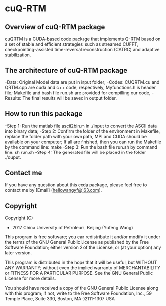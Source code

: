 # cuQ-RTM

## Overview of cuQ-RTM package

cuQRTM is a CUDA-based code package that implements Q-RTM based on a set of stable and efficient strategies, such as streamed CUFFT, checkpointing-assisted time-reversal reconstruction (CATRC) and adaptive stabilization.

## The architecture of cuQ-RTM package 

-Data: Original Model data are put in input folder;
-Codes: CUQRTM.cu and QRTM.cpp are cuda and c++ code, respectively, Myfunctions.h is header file;
Makefile and bash file run.sh are provided for compilling our code, 
-Results: The final results will be saved in output folder.

## How to run this package

-Step 1: Run the matlab file ascii2bin.m in ./input to convert the ASCII data into binary data;
-Step 2: Confirm the folder of the environment in Makefile, replace the folder path with your own path, MPI and CUDA should be available on your computer; If all are finished, then you can run the Makefile by the command line: make
-Step 3: Run the bash file run.sh by command line: sh run.sh
-Step 4: The generated file will be placed in the folder ./ouput.

## Contact me

If you have any question about this coda package, please feel free to contact me by [Email] (hellowangyf@163.com).

## Copyright

  Copyright (C) 
  - 2017  China University of Petroleum, Beijing (Yufeng Wang) 

  This program is free software; you can redistribute it and/or modify
  it under the terms of the GNU General Public License as published by
  the Free Software Foundation; either version 2 of the License, or
  (at your option) any later version.

  This program is distributed in the hope that it will be useful,
  but WITHOUT ANY WARRANTY; without even the implied warranty of
  MERCHANTABILITY or FITNESS FOR A PARTICULAR PURPOSE.  See the
  GNU General Public License for more details.

  You should have received a copy of the GNU General Public License
  along with this program; if not, write to the Free Software
  Foundation, Inc., 59 Temple Place, Suite 330, Boston, MA  02111-1307  USA
